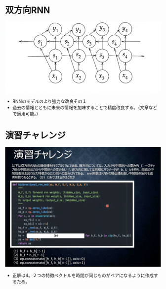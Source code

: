 <script type="text/x-mathjax-config">MathJax.Hub.Config({tex2jax:{inlineMath:[['\$','\$'],['\\(','\\)']],processEscapes:true},CommonHTML: {matchFontHeight:false}});</script>
<script type="text/javascript" async src="https://cdnjs.cloudflare.com/ajax/libs/mathjax/2.7.1/MathJax.js?config=TeX-MML-AM_CHTML"></script>

# 双方向RNN
![kakunin](imgs/双方向RNN.png)
- RNNのモデルのより強力な改良その１
- 過去の情報とともに未来の情報を加味することで精度改良する。（文章などで適用可能。）

# 演習チャレンジ
![kakunin](imgs/EnshuChallange07.png)
- 正解は4。２つの特徴ベクトルを時間が同じものがペアになるように作成するため。
